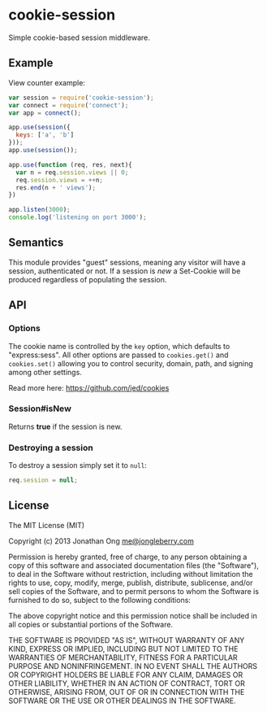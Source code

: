 # cookie-session

 Simple cookie-based session middleware.

## Example

  View counter example:

```js
var session = require('cookie-session');
var connect = require('connect');
var app = connect();

app.use(session({
  keys: ['a', 'b']
}));
app.use(session());

app.use(function (req, res, next){
  var n = req.session.views || 0;
  req.session.views = ++n;
  res.end(n + ' views');
})

app.listen(3000);
console.log('listening on port 3000');
```

## Semantics

  This module provides "guest" sessions, meaning any visitor will have a session,
  authenticated or not. If a session is _new_ a Set-Cookie will be produced regardless
  of populating the session.

## API

### Options

  The cookie name is controlled by the `key` option, which defaults
  to "express:sess". All other options are passed to `cookies.get()` and
  `cookies.set()` allowing you to control security, domain, path,
  and signing among other settings.

  Read more here: https://github.com/jed/cookies

### Session#isNew

  Returns __true__ if the session is new.

### Destroying a session

  To destroy a session simply set it to `null`:

```js
req.session = null;
```

## License

The MIT License (MIT)

Copyright (c) 2013 Jonathan Ong me@jongleberry.com

Permission is hereby granted, free of charge, to any person obtaining a copy
of this software and associated documentation files (the "Software"), to deal
in the Software without restriction, including without limitation the rights
to use, copy, modify, merge, publish, distribute, sublicense, and/or sell
copies of the Software, and to permit persons to whom the Software is
furnished to do so, subject to the following conditions:

The above copyright notice and this permission notice shall be included in
all copies or substantial portions of the Software.

THE SOFTWARE IS PROVIDED "AS IS", WITHOUT WARRANTY OF ANY KIND, EXPRESS OR
IMPLIED, INCLUDING BUT NOT LIMITED TO THE WARRANTIES OF MERCHANTABILITY,
FITNESS FOR A PARTICULAR PURPOSE AND NONINFRINGEMENT. IN NO EVENT SHALL THE
AUTHORS OR COPYRIGHT HOLDERS BE LIABLE FOR ANY CLAIM, DAMAGES OR OTHER
LIABILITY, WHETHER IN AN ACTION OF CONTRACT, TORT OR OTHERWISE, ARISING FROM,
OUT OF OR IN CONNECTION WITH THE SOFTWARE OR THE USE OR OTHER DEALINGS IN
THE SOFTWARE.
